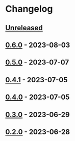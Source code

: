 # Changelog

## [Unreleased]

## [0.6.0] - 2023-08-03

## [0.5.0] - 2023-07-07

## [0.4.1] - 2023-07-05

## [0.4.0] - 2023-07-05

## [0.3.0] - 2023-06-29

## [0.2.0] - 2023-06-28

[Unreleased]: https://github.com/getindata/dbt-graph-builder/compare/0.6.0...HEAD

[0.6.0]: https://github.com/getindata/dbt-graph-builder/compare/0.5.0...0.6.0

[0.5.0]: https://github.com/getindata/dbt-graph-builder/compare/0.4.1...0.5.0

[0.4.1]: https://github.com/getindata/dbt-graph-builder/compare/0.4.0...0.4.1

[0.4.0]: https://github.com/getindata/dbt-graph-builder/compare/0.3.0...0.4.0

[0.3.0]: https://github.com/getindata/dbt-graph-builder/compare/0.2.0...0.3.0

[0.2.0]: https://github.com/getindata/dbt-graph-builder/compare/0fe243c85d6d000a8eb76ecc76d5e45278cd2886...0.2.0
